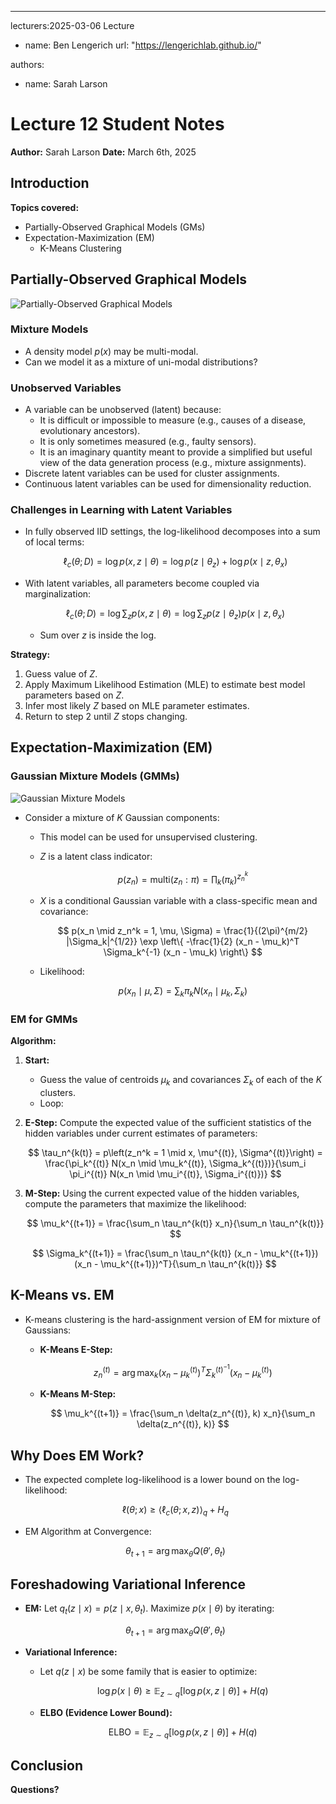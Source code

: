 ---

lecturers:2025-03-06 Lecture
  - name: Ben Lengerich
    url: "https://lengerichlab.github.io/"

authors:

  - name: Sarah Larson

# Lecture 12 Student Notes

**Author:** Sarah Larson
**Date:** March 6th, 2025

## Introduction

**Topics covered:**
- Partially-Observed Graphical Models (GMs)
- Expectation-Maximization (EM)
  - K-Means Clustering

## Partially-Observed Graphical Models

![Partially-Observed Graphical Models](image2.png)

### Mixture Models
- A density model $p(x)$ may be multi-modal.
- Can we model it as a mixture of uni-modal distributions?

### Unobserved Variables
- A variable can be unobserved (latent) because:
  - It is difficult or impossible to measure (e.g., causes of a disease, evolutionary ancestors).
  - It is only sometimes measured (e.g., faulty sensors).
  - It is an imaginary quantity meant to provide a simplified but useful view of the data generation process (e.g., mixture assignments).
- Discrete latent variables can be used for cluster assignments.
- Continuous latent variables can be used for dimensionality reduction.

### Challenges in Learning with Latent Variables
- In fully observed IID settings, the log-likelihood decomposes into a sum of local terms:
  
  $$
  \ell_c(\theta;D) = \log p(x,z \mid \theta) = \log p(z \mid \theta_z) + \log p(x \mid z,\theta_x)
  $$
  
- With latent variables, all parameters become coupled via marginalization:
  
  $$
  \ell_c(\theta;D) = \log \sum_{z} p(x,z \mid \theta) = \log \sum_{z} p(z \mid \theta_z) p(x \mid z, \theta_x)
  $$
  
  - Sum over $z$ is inside the log.

**Strategy:**
1. Guess value of $Z$.
2. Apply Maximum Likelihood Estimation (MLE) to estimate best model parameters based on $Z$.
3. Infer most likely $Z$ based on MLE parameter estimates.
4. Return to step 2 until $Z$ stops changing.

## Expectation-Maximization (EM)

### Gaussian Mixture Models (GMMs)

![Gaussian Mixture Models](image3.png)

- Consider a mixture of $K$ Gaussian components:
  - This model can be used for unsupervised clustering.
  - $Z$ is a latent class indicator:
    
    $$
    p(z_n) = \text{multi}(z_n : \pi) = \prod_k (\pi_k)^{z_n^k}
    $$
    
  - $X$ is a conditional Gaussian variable with a class-specific mean and covariance:
    
    $$
    p(x_n \mid z_n^k = 1, \mu, \Sigma) = \frac{1}{(2\pi)^{m/2} |\Sigma_k|^{1/2}}
    \exp \left\{ -\frac{1}{2} (x_n - \mu_k)^T \Sigma_k^{-1} (x_n - \mu_k) \right\}
    $$
    
  - Likelihood:
    
    $$
    p(x_n \mid \mu, \Sigma) = \sum_k \pi_k N(x_n \mid \mu_k, \Sigma_k)
    $$

### EM for GMMs

**Algorithm:**
1. **Start:**
   - Guess the value of centroids $\mu_k$ and covariances $\Sigma_k$ of each of the $K$ clusters.
   - Loop:
2. **E-Step:** Compute the expected value of the sufficient statistics of the hidden variables under current estimates of parameters:
   
   $$
   \tau_n^{k(t)} = p\left(z_n^k = 1 \mid x, \mu^{(t)}, \Sigma^{(t)}\right) =
   \frac{\pi_k^{(t)} N(x_n \mid \mu_k^{(t)}, \Sigma_k^{(t)})}{\sum_i \pi_i^{(t)} N(x_n \mid \mu_i^{(t)}, \Sigma_i^{(t)})}
   $$
   
3. **M-Step:** Using the current expected value of the hidden variables, compute the parameters that maximize the likelihood:
   
   $$
   \mu_k^{(t+1)} = \frac{\sum_n \tau_n^{k(t)} x_n}{\sum_n \tau_n^{k(t)}}
   $$
   
   $$
   \Sigma_k^{(t+1)} = \frac{\sum_n \tau_n^{k(t)} (x_n - \mu_k^{(t+1)})(x_n - \mu_k^{(t+1)})^T}{\sum_n \tau_n^{k(t)}}
   $$

## K-Means vs. EM

- K-means clustering is the hard-assignment version of EM for mixture of Gaussians:
  - **K-Means E-Step:**
    
    $$
    z_n^{(t)} = \arg\max_k (x_n - \mu_k^{(t)})^T \Sigma_k^{(t)^{-1}} (x_n - \mu_k^{(t)})
    $$
    
  - **K-Means M-Step:**
    
    $$
    \mu_k^{(t+1)} = \frac{\sum_n \delta(z_n^{(t)}, k) x_n}{\sum_n \delta(z_n^{(t)}, k)}
    $$

## Why Does EM Work?

- The expected complete log-likelihood is a lower bound on the log-likelihood:
  
  $$
  \ell(\theta; x) \geq \langle \ell_c(\theta; x, z) \rangle_q + H_q
  $$

- EM Algorithm at Convergence:
  
  $$
  \theta_{t+1} = \arg\max_{\theta} Q(\theta', \theta_t)
  $$

## Foreshadowing Variational Inference

- **EM:** Let $q_t(z \mid x) = p(z \mid x, \theta_t)$. Maximize $p(x \mid \theta)$ by iterating:
  
  $$
  \theta_{t+1} = \arg\max_{\theta} Q(\theta', \theta_t)
  $$

- **Variational Inference:**
  - Let $q(z \mid x)$ be some family that is easier to optimize:
    
    $$
    \log p(x \mid \theta) \geq \mathbb{E}_{z \sim q}[\log p(x, z \mid \theta)] + H(q)
    $$
    
  - **ELBO (Evidence Lower Bound):**
    
    $$
    \text{ELBO} = \mathbb{E}_{z \sim q}[\log p(x, z \mid \theta)] + H(q)
    $$

## Conclusion

**Questions?**

